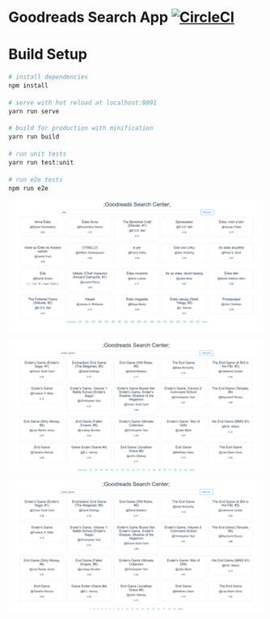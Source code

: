 # Goodreads Search App [![CircleCI](https://circleci.com/gh/byteshiva/goodreadssearch.svg?style=svg)](https://circleci.com/gh/byteshiva/goodreadssearch)

# Build Setup

``` bash
# install dependencies
npm install

# serve with hot reload at localhost:8091
yarn run serve

# build for production with minification
yarn run build

# run unit tests
yarn run test:unit

# run e2e tests
npm run e2e

```

![GoodRead Search App](https://raw.githubusercontent.com/byteshiva/goodreadssearch/master/screenshots/screenshot-localhost%208081-2018-06-11-09-27-10.png
)



![GoodRead Search App](https://raw.githubusercontent.com/byteshiva/goodreadssearch/master/screenshots/screenshot-localhost%208081-2018-06-11-09-31-20.png
)



![GoodRead Search App](https://raw.githubusercontent.com/byteshiva/goodreadssearch/master/screenshots/screenshot-localhost%208081-2018-06-11-09-31-57.png
)
